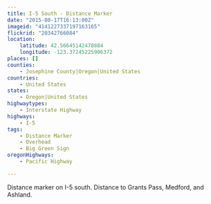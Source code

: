 ```yaml
---
title: I-5 South - Distance Marker
date: "2015-08-17T16:13:00Z"
imageid: "4141227337197163165"
flickrid: "20342766084"
location:
    latitude: 42.56645142478884
    longitude: -123.37245225906372
places: []
counties:
    - Josephine County|Oregon|United States
countries:
    - United States
states:
    - Oregon|United States
highwaytypes:
    - Interstate Highway
highways:
    - I-5
tags:
    - Distance Marker
    - Overhead
    - Big Green Sign
oregonHighways:
    - Pacific Highway

---
```

Distance marker on I-5 south.  Distance to Grants Pass, Medford, and Ashland.